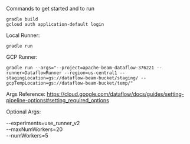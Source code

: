 Commands to get started and to run

```
gradle build
gcloud auth application-default login
```

Local Runner:

```
gradle run
```

GCP Runner:

```
gradle run --args="--project=apache-beam-dataflow-376221 --runner=DataflowRunner --region=us-central1 --stagingLocation=gs://dataflow-beam-bucket/staging/ --gcpTempLocation=gs://dataflow-beam-bucket/temp/"
```

Args Reference: https://cloud.google.com/dataflow/docs/guides/setting-pipeline-options#setting_required_options

Optional Args:

--experiments=use_runner_v2 \
--maxNumWorkers=20 \
--numWorkers=5
